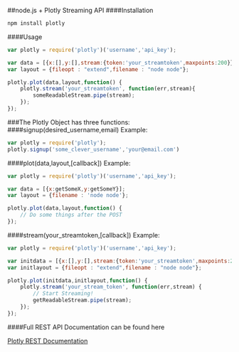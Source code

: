 ##node.js + Plotly Streaming API
####Installation
```Javascript
npm install plotly
```
####Usage
```Javascript
var plotly = require('plotly')('username','api_key');

var data = [{x:[],y:[],stream:{token:'your_streamtoken',maxpoints:200}}];
var layout = {fileopt : "extend",filename : "node node"};

plotly.plot(data,layout,function() {
	plotly.stream('your_streamtoken', function(err,stream){
		someReadableStream.pipe(stream);
	});
});
```
###The Plotly Object has three functions:
####signup(desired_username,email)
Example:
```Javascript
var plotly = require('plotly');
plotly.signup('some_clever_username','your@email.com')
```
####plot(data,layout,[callback])
Example:
```Javascript
var plotly = require('plotly')('username','api_key');

var data = [{x:getSomeX,y:getSomeY}];
var layout = {filename : 'node node'};

plotly.plot(data,layout,function() {
	// Do some things after the POST	
});
```
####stream(your_streamtoken,[callback])
Example:
```Javascript
var plotly = require('plotly')('username','api_key');

var initdata = [{x:[],y:[],stream:{token:'your_streamtoken',maxpoints:200}}];
var initlayout = {fileopt : "extend",filename : "node node"};

plotly.plot(initdata,initlayout,function() {
	plotly.stream('your_stream_token', function(err,stream) {
		// Start Streaming!
		getReadableStream.pipe(stream);
	});
});
```


####Full REST API Documentation can be found here

[Plotly REST Documentation](https://plot.ly/api/rest/)
